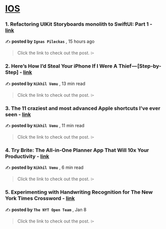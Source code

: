 
<h1><a href=https://medium.com/tag/ios/recommended target="_blank" rel="noopener noreferrer">IOS</a></h1>
<h3>1. Refactoring UIKit Storyboards monolith to SwiftUI: Part 1 - <a href=https://medium.com/@iPile/refactoring-uikit-storyboards-monolith-to-swiftui-part-1-dfb5a8624eba?source=tag_recommended_feed---------0-84----------ios----------01907c0e_5d06_45a1_87bd_522b203dd6d4------- target="_blank" rel="noopener noreferrer">link</a></h3>

✍️ **posted by `Ignas Pileckas`** <date> , 15 hours ago</date>

<blockquote>Click the link to check out the post. ⌲</blockquote>

<h3>2. Here’s How I’d Steal Your iPhone If I Were A Thief — [Step-by-Step] - <a href=https://medium.com/macoclock/heres-how-i-d-steal-your-iphone-if-i-were-a-thief-step-by-step-1706499310ed?source=tag_recommended_feed---------1-107----------ios----------01907c0e_5d06_45a1_87bd_522b203dd6d4------- target="_blank" rel="noopener noreferrer">link</a></h3>

✍️ **posted by `Nikhil Vemu`** <date> , 13 min read</date>

<blockquote>Click the link to check out the post. ⌲</blockquote>

<h3>3. The 11 craziest and most advanced Apple shortcuts I’ve ever seen - <a href=https://medium.com/macoclock/the-11-craziest-and-most-advanced-apple-shortcuts-ive-ever-seen-37d3ec7814f3?source=tag_recommended_feed---------2-85----------ios----------01907c0e_5d06_45a1_87bd_522b203dd6d4------- target="_blank" rel="noopener noreferrer">link</a></h3>

✍️ **posted by `Nikhil Vemu`** <date> , 11 min read</date>

<blockquote>Click the link to check out the post. ⌲</blockquote>

<h3>4. Try Brite: The All-in-One Planner App That Will 10x Your Productivity - <a href=https://medium.com/macoclock/try-brite-the-all-in-one-planner-app-that-will-10x-your-productivity-0b6b3ab04c96?source=tag_recommended_feed---------3-84----------ios----------01907c0e_5d06_45a1_87bd_522b203dd6d4------- target="_blank" rel="noopener noreferrer">link</a></h3>

✍️ **posted by `Nikhil Vemu`** <date> , 6 min read</date>

<blockquote>Click the link to check out the post. ⌲</blockquote>

<h3>5. Experimenting with Handwriting Recognition for The New York Times Crossword - <a href=https://medium.com/timesopen/experimenting-with-handwriting-recognition-for-new-york-times-crossword-a78e08fec08f?source=tag_recommended_feed---------4-107----------ios----------01907c0e_5d06_45a1_87bd_522b203dd6d4------- target="_blank" rel="noopener noreferrer">link</a></h3>

✍️ **posted by `The NYT Open Team`** <date> , Jan 8</date>

<blockquote>Click the link to check out the post. ⌲</blockquote>

